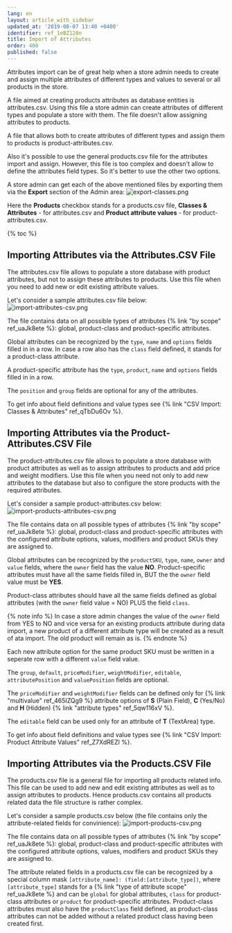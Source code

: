 ```yaml
---
lang: en
layout: article_with_sidebar
updated_at: '2019-08-07 13:40 +0400'
identifier: ref_1eBZ128n
title: Import of Attributes
order: 400
published: false
---
```

Attributes import can be of great help when a store admin needs to create and assign multiple attributes of different types and values to several or all products in the store. 

A file aimed at creating products attributes as database entities is attributes.csv. Using this file a store admin can create attributes of different types and populate a store with them. The file doesn't allow assigning attributes to products.

A file that allows both to create attributes of different types and assign them to products is product-attributes.csv. 

Also it's possible to use the general products.csv file for the attributes import and assign. However, this file is too complex and doesn't allow to define the attributes field types. So it's better to use the other two options.

A store admin can get each of the above mentioned files by exporting them via the **Export** section of the Admin area:
![export-classes.png]({{site.baseurl}}/attachments/ref_1Vcnpxb1/export-classes.png)

Here the **Products** checkbox stands for a products.csv file, **Classes & Attributes** - for attributes.csv and **Product attribute values** - for product-attributes.csv. 

{% toc %}

## Importing Attributes via the Attributes.CSV File

The attributes.csv file allows to populate a store database with product attributes, but not to assign these attributes to products. Use this file when you need to add new or edit existing attribute values.

Let's consider a sample attributes.csv file below:
![import-attributes-csv.png]({{site.baseurl}}/attachments/ref_1eBZ128n/import-attributes-csv.png)

The file contains data on all possible types of attributes {% link "by scope" ref_uaJk8ete %}: global, product-class and product-specific attributes.

Global attributes can be recognized by the `type`, `name` and `options` fields filled in in a row. In case a row also has the `class` field defined, it stands for a product-class attribute.

A product-specific attribute has the `type`, `product`, `name` and `options` fields filled in in a row.

The `position` and `group` fields are optional for any of the attributes.

To get info about field definitions and value types see {% link "CSV Import: Classes & Attributes" ref_qTbDu6Ov %}.

## Importing Attributes via the Product-Attributes.CSV File

The product-attributes.csv file allows to populate a store database with product attributes as well as to assign attributes to products and add price and weight modifiers. Use this file when you need not only to add new attributes to the database but also to configure the store products with the required attributes.

Let's consider a sample product-attributes.csv below:
![import-products-attributes-csv.png]({{site.baseurl}}/attachments/ref_1eBZ128n/import-products-attributes-csv.png)

The file contains data on all possible types of attributes  {% link "by scope" ref_uaJk8ete %}: global, product-class and product-specific attributes with the configured attribute options, values, modifiers and product SKUs they are assigned to.

Global attributes can be recognized by the `productSKU`, `type`, `name`, `owner` and `value` fields, where the `owner` field has the value **NO**. Product-specific attributes must have all the same fields filled in, BUT the the `owner` field value must be **YES**.

Product-class attributes should have all the same fields defined as global attributes (with the `owner` field value = NO) PLUS the field `class`.

{% note info %}
In case a store admin changes the value of the `owner` field from YES to NO and vice versa for an existing products attribute during data import, a new product of a different attribute type will be created as a result of ata import. The old product will remain as is.
{% endnote %}

Each new attribute option for the same product SKU must be written in a seperate row with a different `value` field value.

The `group`, `default`, `priceModifier`, `weightModifier`, `editable`, `attributePosition` and `valuePosition` fields are optional. 

The `priceModifier` and `weightModifier` fields can be defined only for {% link "multivalue" ref_465IZQg9 %} attribute options of **S** (Plain Field), **C** (Yes/No) and **H** (Hidden) {% link "attribute types" ref_5qw116xV %}.

The `editable` field can be used only for an attribute of **T** (TextArea) type. 

To get info about field definitions and value types see {% link "CSV Import: Product Attribute Values" ref_Z7XdREZl %}.

## Importing Attributes via the Products.CSV File

The products.csv file is a general file for importing all products related info. This file can be used to add new and edit existing attributes as well as to assign attributes to products. Hence products.csv contains all products related data the file structure is rather complex. 

Let's consider a sample products.csv below (the file contains only the attribute-related fields for convinience):
![import-products-csv.png]({{site.baseurl}}/attachments/ref_1eBZ128n/import-products-csv.png)

The file contains data on all possible types of attributes  {% link "by scope" ref_uaJk8ete %}: global, product-class and product-specific attributes with the configured attribute options, values, modifiers and product SKUs they are assigned to.

The attribute related fields in a products.csv file can be recognized by a special column mask `[attribute_name]: (field:[attribute_type])`, where `[attribute_type]` stands for a {% link "type of attribute scope" ref_uaJk8ete %} and can be `global` for global attributes, `class` for product-class attributes or `product` for product-specific attributes. Product-class attributes must also have the `productClass` field defined, as product-class attributes can not be added without a related product class having been created first. 
